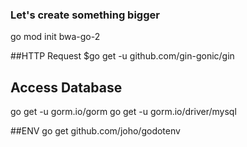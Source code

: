 ### Let's create something bigger
go mod init bwa-go-2

##HTTP Request
$go get -u github.com/gin-gonic/gin

## Access Database
go get -u gorm.io/gorm
go get -u gorm.io/driver/mysql

##ENV
go get github.com/joho/godotenv